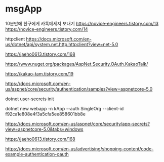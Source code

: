 # msgApp
10분만에 친구에게 카톡메세지 보내기
https://novice-engineers.tistory.com/13
https://novice-engineers.tistory.com/14

httpclient
https://docs.microsoft.com/en-us/dotnet/api/system.net.http.httpclient?view=net-5.0

https://jaeho0613.tistory.com/168

https://www.nuget.org/packages/AspNet.Security.OAuth.KakaoTalk/

https://kakao-tam.tistory.com/19

https://docs.microsoft.com/en-us/aspnet/core/security/authentication/samples?view=aspnetcore-5.0

dotnet user-secrets init

dotnet new webapp -n kApp --auth SingleOrg --client-id f92ca1e808e4f3a5cfa5ee858601bb8e

https://docs.microsoft.com/en-us/aspnet/core/security/app-secrets?view=aspnetcore-5.0&tabs=windows

https://jaeho0613.tistory.com/168

https://docs.microsoft.com/en-us/advertising/shopping-content/code-example-authentication-oauth

